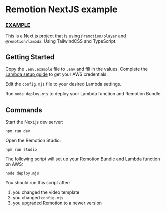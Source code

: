# Remotion NextJS example

### [EXAMPLE](https://remotion-next-example.vercel.app/)

This is a Next.js project that is using `@remotion/player` and `@remotion/lambda`. Using TailwindCSS and TypeScript.

## Getting Started

Copy the `.env.example` file to `.env` and fill in the values.
Complete the [Lambda setup guide](https://www.remotion.dev/docs/lambda/setup) to get your AWS credentials.

Edit the `config.mjs` file to your desired Lambda settings.

Run `node deploy.mjs` to deploy your Lambda function and Remotion Bundle.

## Commands

Start the Next.js dev server:

```
npm run dev
```

Open the Remotion Studio:

```
npm run studio
```

The following script will set up your Remotion Bundle and Lambda function on AWS:

```
node deploy.mjs
```

You should run this script after:

1. you changed the video template
2. you changed `config.mjs`
3. you upgraded Remotion to a newer version
